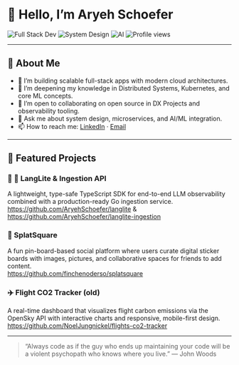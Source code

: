 # 👋 Hello, I’m Aryeh Schoefer
<p>
  <img src="https://img.shields.io/badge/Full--Stack%20Dev-🌐-blue" alt="Full Stack Dev" />
  <img src="https://img.shields.io/badge/System%20Design-💡-orange" alt="System Design" />
  <img src="https://img.shields.io/badge/AI%20/%20ML-🤖-purple" alt="AI" />
  <img src="https://komarev.com/ghpvc/?username=AryehSchoefer&color=blue" alt="Profile views" />
</p>

---

## 🚀 About Me
- 🔭 I’m building scalable full-stack apps with modern cloud architectures.  
- 🌱 I’m deepening my knowledge in Distributed Systems, Kubernetes, and core ML concepts.  
- 👯 I’m open to collaborating on open source in DX Projects and observability tooling.  
- 💬 Ask me about system design, microservices, and AI/ML integration.  
- 📫 How to reach me: [LinkedIn](https://www.linkedin.com/in/aryeh-schoefer) · [Email](mailto:aryeh.shmuel@googlemail.com)

---
<!--
## 🛠️ Tech & Tools

| Frontend         | Backend                  | DevOps & Cloud      | AI            |
| ---------------- | ------------------------ | ------------------- | ------------- |
| React · Next.js  | Node.js · Express        | Docker · Kubernetes | Python        |
| GraphQL · REST   | Go · FastAPI    | AWS · GCP · Terraform |             |

---
-->
## 🔭 Featured Projects

### 🧠 🚧 LangLite & Ingestion API  
A lightweight, type-safe TypeScript SDK for end-to-end LLM observability combined with a production-ready Go ingestion service.  
https://github.com/AryehSchoefer/langlite & https://github.com/AryehSchoefer/langlite-ingestion

### 🎨 SplatSquare  
A fun pin-board-based social platform where users curate digital sticker boards with images, pictures, and collaborative spaces for friends to add content.  
https://github.com/finchenoderso/splatsquare

### ✈️ Flight CO2 Tracker (old)  
A real-time dashboard that visualizes flight carbon emissions via the OpenSky API with interactive charts and responsive, mobile-first design.  
https://github.com/NoelJungnickel/flights-co2-tracker

---

> “Always code as if the guy who ends up maintaining your code will be a violent psychopath who knows where you live.” 
> — John Woods

<!-- Proudly created with ❤️ and GitHub Copilot -->
<!--
**AryehSchoefer/AryehSchoefer** is a ✨ _special_ ✨ repository because its `README.md` (this file) appears on your GitHub profile.

Here are some ideas to get you started:

- 🔭 I’m currently working on ...
- 🌱 I’m currently learning ...
- 👯 I’m looking to collaborate on ...
- 🤔 I’m looking for help with ...
- 💬 Ask me about ...
- 📫 How to reach me: ...
- 😄 Pronouns: ...
- ⚡ Fun fact: ...
-->
